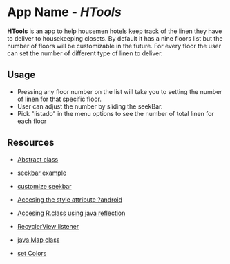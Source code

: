 # App Name - *HTools*

**HTools** is an app to help housemen hotels keep track of the linen they have to deliver to housekeeping closets. By default it has a nine floors list but the number of floors will be customizable in the future.
For every floor the user can set the number of different type of linen to deliver.


## Usage

* Pressing any floor number on the list will take you to setting the number of linen for that specific floor.
* User can adjust the number by sliding the seekBar.
* Pick "listado" in the menu options to see the number of total linen for each floor



## Resources


- [Abstract class](https://www.javatpoint.com/abstract-class-in-java)

- [seekbar example](http://abhiandroid.com/ui/seekbar)

- [customize seekbar](http://www.zoftino.com/android-seekbar-and-custom-seekbar-examples)

- [Accesing the style attribute ?android ](https://developer.android.com/guide/topics/resources/accessing-resources.html)

- [Accesing R.class using java reflection](http://daniel-codes.blogspot.com/2009/12/dynamically-retrieving-resources-in.html)

- [RecyclerView listener](https://antonioleiva.com/recyclerview-listener/)

- [java Map class](https://stackoverflow.com/questions/2817695/how-does-java-order-items-in-a-hashmap-or-a-hashtable)

- [set Colors](https://stackoverflow.com/questions/23517879/set-background-color-programmatically/23518150)
